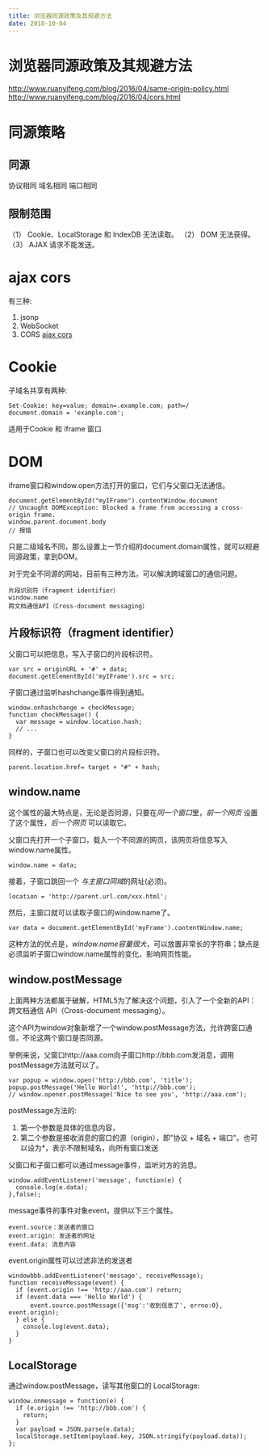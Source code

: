 ```yaml
---
title: 浏览器同源政策及其规避方法
date: 2018-10-04
---
```

# 浏览器同源政策及其规避方法
http://www.ruanyifeng.com/blog/2016/04/same-origin-policy.html
http://www.ruanyifeng.com/blog/2016/04/cors.html

# 同源策略

## 同源
协议相同 域名相同 端口相同

## 限制范围

（1） Cookie、LocalStorage 和 IndexDB 无法读取。
（2） DOM 无法获得。
（3） AJAX 请求不能发送。

# ajax cors
有三种:

1. jsonp
2. WebSocket
3. CORS [ajax cors](/p/js-ajax-cors)

# Cookie
子域名共享有两种:

    Set-Cookie: key=value; domain=.example.com; path=/
    document.domain = 'example.com';

适用于Cookie 和 iframe 窗口

# DOM
iframe窗口和window.open方法打开的窗口，它们与父窗口无法通信。

    document.getElementById("myIFrame").contentWindow.document
    // Uncaught DOMException: Blocked a frame from accessing a cross-origin frame.
    window.parent.document.body
    // 报错

只是二级域名不同，那么设置上一节介绍的document.domain属性，就可以规避同源政策，拿到DOM。

对于完全不同源的网站，目前有三种方法，可以解决跨域窗口的通信问题。

    片段识别符（fragment identifier）
    window.name
    跨文档通信API（Cross-document messaging）

## 片段标识符（fragment identifier）
父窗口可以把信息，写入子窗口的片段标识符。

    var src = originURL + '#' + data;
    document.getElementById('myIFrame').src = src;

子窗口通过监听hashchange事件得到通知。

    window.onhashchange = checkMessage;
    function checkMessage() {
      var message = window.location.hash;
      // ...
    }

同样的，子窗口也可以改变父窗口的片段标识符。

    parent.location.href= target + "#" + hash;

## window.name
这个属性的最大特点是，无论是否同源，只要在*同一个窗口*里，*前一个网页* 设置了这个属性，*后一个网页* 可以读取它。

父窗口先打开一个子窗口，载入一个不同源的网页，该网页将信息写入window.name属性。

    window.name = data;

接着，子窗口跳回一个 *与主窗口同域*的网址(必须)。

    location = 'http://parent.url.com/xxx.html';

然后，主窗口就可以读取子窗口的window.name了。

    var data = document.getElementById('myFrame').contentWindow.name;

这种方法的优点是，*window.name容量很大*，可以放置非常长的字符串；缺点是必须监听子窗口window.name属性的变化，影响网页性能。

## window.postMessage
上面两种方法都属于破解，HTML5为了解决这个问题，引入了一个全新的API：跨文档通信 API（Cross-document messaging）。

这个API为window对象新增了一个window.postMessage方法，允许跨窗口通信，不论这两个窗口是否同源。

举例来说，父窗口http://aaa.com向子窗口http://bbb.com发消息，调用postMessage方法就可以了。

    var popup = window.open('http://bbb.com', 'title');
    popup.postMessage('Hello World!', 'http://bbb.com');
    // window.opener.postMessage('Nice to see you', 'http://aaa.com');

postMessage方法的:

1. 第一个参数是具体的信息内容，
2. 第二个参数是接收消息的窗口的源（origin），即"协议 + 域名 + 端口"。也可以设为*，表示不限制域名，向所有窗口发送

父窗口和子窗口都可以通过message事件，监听对方的消息。

    window.addEventListener('message', function(e) {
      console.log(e.data);
    },false);

message事件的事件对象event，提供以下三个属性。

    event.source：发送者的窗口
    event.origin: 发送者的网址
    event.data: 消息内容

event.origin属性可以过滤非法的发送者

    windowbbb.addEventListener('message', receiveMessage);
    function receiveMessage(event) {
      if (event.origin !== 'http://aaa.com') return;
      if (event.data === 'Hello World') {
          event.source.postMessage({'msg':'收到信息了', errno:0}, event.origin);
      } else {
        console.log(event.data);
      }
    }

## LocalStorage
通过window.postMessage，读写其他窗口的 LocalStorage:

    window.onmessage = function(e) {
      if (e.origin !== 'http://bbb.com') {
        return;
      }
      var payload = JSON.parse(e.data);
      localStorage.setItem(payload.key, JSON.stringify(payload.data));
    };